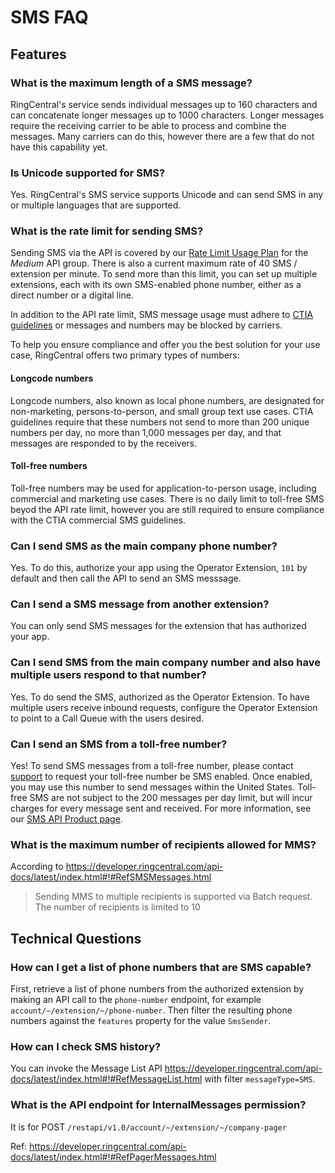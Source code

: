 # SMS FAQ

## Features

### What is the maximum length of a SMS message?

RingCentral's service sends individual messages up to 160 characters and can concatenate longer messages up to 1000 characters. Longer messages require the receiving carrier to be able to process and combine the messages. Many carriers can do this, however there are a few that do not have this capability yet.

### Is Unicode supported for SMS?

Yes. RingCentral's SMS service supports Unicode and can send SMS in any or multiple languages that are supported.

### What is the rate limit for sending SMS?

Sending SMS via the API is covered by our [Rate Limit Usage Plan](https://developer.ringcentral.com/api-docs/latest/index.html#!#APIRateLimits.html) for the *Medium* API group. There is also a current maximum rate of 40 SMS / extension per minute. To send more than this limit, you can set up multiple extensions, each with its own SMS-enabled phone number, either as a direct number or a digital line.

In addition to the API rate limit, SMS message usage must adhere to [CTIA guidelines](https://www.ctia.org/the-wireless-industry/industry-commitments/messaging-interoperability-sms-mms) or messages and numbers may be blocked by carriers.  

To help you ensure compliance and offer you the best solution for your use case, RingCentral offers two primary types of numbers:

#### Longcode numbers
Longcode numbers, also known as local phone numbers, are designated for non-marketing, persons-to-person, and small group text use cases.  CTIA guidelines require that these numbers not send to more than 200 unique numbers per day, no more than 1,000 messages per day, and that messages are responded to by the receivers.

#### Toll-free numbers
Toll-free numbers may be used for application-to-person usage, including commercial and marketing use cases.  There is no daily limit to toll-free SMS beyod the API rate limit, however you are still required to ensure compliance with the CTIA commercial SMS guidelines.

### Can I send SMS as the main company phone number?

Yes. To do this, authorize your app using the Operator Extension, `101` by default and then call the API to send an SMS messsage.

### Can I send a SMS message from another extension?

You can only send SMS messages for the extension that has authorized your app.

### Can I send SMS from the main company number and also have multiple users respond to that number?

Yes. To do send the SMS, authorized as the Operator Extension. To have multiple users receive inbound requests, configure the Operator Extension to point to a Call Queue with the users desired.

### Can I send an SMS from a toll-free number?

Yes!  To send SMS messages from a toll-free number, please contact [support](https://support.ringcentral.com/s/?language=en_US) to request your toll-free number be SMS enabled.  Once enabled, you may use this number to send messages within the United States.  Toll-free SMS are not subject to the 200 messages per day limit, but will incur charges for every message sent and received.  For more information, see our [SMS API Product page](https://developers.ringcentral.com/api-products/sms). 

### What is the maximum number of recipients allowed for MMS?

According to https://developer.ringcentral.com/api-docs/latest/index.html#!#RefSMSMessages.html

> Sending MMS to multiple recipients is supported via Batch request. The number of recipients is limited to 10

## Technical Questions

### How can I get a list of phone numbers that are SMS capable?

First, retrieve a list of phone numbers from the authorized extension by making an API call to the `phone-number` endpoint, for example `account/~/extension/~/phone-number`. Then filter the resulting phone numbers against the `features` property for the value `SmsSender`.

### How can I check SMS history?

You can invoke the Message List API https://developer.ringcentral.com/api-docs/latest/index.html#!#RefMessageList.html with filter `messageType=SMS`.

### What is the API endpoint for InternalMessages permission?

It is for POST `/restapi/v1.0/account/~/extension/~/company-pager`

Ref: https://developer.ringcentral.com/api-docs/latest/index.html#!#RefPagerMessages.html
